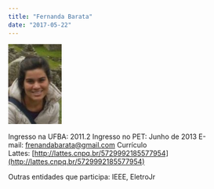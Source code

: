```yaml
---
title: "Fernanda Barata"
date: "2017-05-22"
---
```


![](images/curriculum.jpg)

Ingresso na UFBA: 2011.2 Ingresso no PET: Junho de 2013 E-mail: [frenandabarata@gmail.com](frenandabarata@gmail.com) Currículo Lattes: [http://lattes.cnpq.br/5729992185577954](http://lattes.cnpq.br/5729992185577954)

Outras entidades que participa: IEEE, EletroJr
